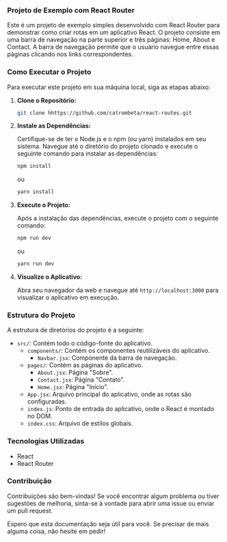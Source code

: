 ### Projeto de Exemplo com React Router

Este é um projeto de exemplo simples desenvolvido com React Router para demonstrar como criar rotas em um aplicativo React. O projeto consiste em uma barra de navegação na parte superior e três páginas: Home, About e Contact. A barra de navegação permite que o usuário navegue entre essas páginas clicando nos links correspondentes.

### Como Executar o Projeto

Para executar este projeto em sua máquina local, siga as etapas abaixo:

1. **Clone o Repositório:**

   ```bash
   git clone hhttps://github.com/catrombeta/react-routes.git
   ```

2. **Instale as Dependências:**

   Certifique-se de ter o Node.js e o npm (ou yarn) instalados em seu sistema. Navegue até o diretório do projeto clonado e execute o seguinte comando para instalar as dependências:

   ```bash
   npm install
   ```

   ou

   ```bash
   yarn install
   ```

3. **Execute o Projeto:**

   Após a instalação das dependências, execute o projeto com o seguinte comando:

   ```bash
   npm run dev
   ```

   ou

   ```bash
   yarn run dev
   ```

4. **Visualize o Aplicativo:**

   Abra seu navegador da web e navegue até `http://localhost:3000` para visualizar o aplicativo em execução.

### Estrutura do Projeto

A estrutura de diretórios do projeto é a seguinte:

- `src/`: Contém todo o código-fonte do aplicativo.
  - `components/`: Contém os componentes reutilizáveis do aplicativo.
    - `Navbar.jsx`: Componente da barra de navegação.
  - `pages/`: Contém as páginas do aplicativo.
    - `About.jsx`: Página "Sobre".
    - `Contact.jsx`: Página "Contato".
    - `Home.jsx`: Página "Início".
  - `App.jsx`: Arquivo principal do aplicativo, onde as rotas são configuradas.
  - `index.js`: Ponto de entrada do aplicativo, onde o React é montado no DOM.
  - `index.css`: Arquivo de estilos globais.

### Tecnologias Utilizadas

- React
- React Router

### Contribuição

Contribuições são bem-vindas! Se você encontrar algum problema ou tiver sugestões de melhoria, sinta-se à vontade para abrir uma issue ou enviar um pull request.

Espero que esta documentação seja útil para você. Se precisar de mais alguma coisa, não hesite em pedir!